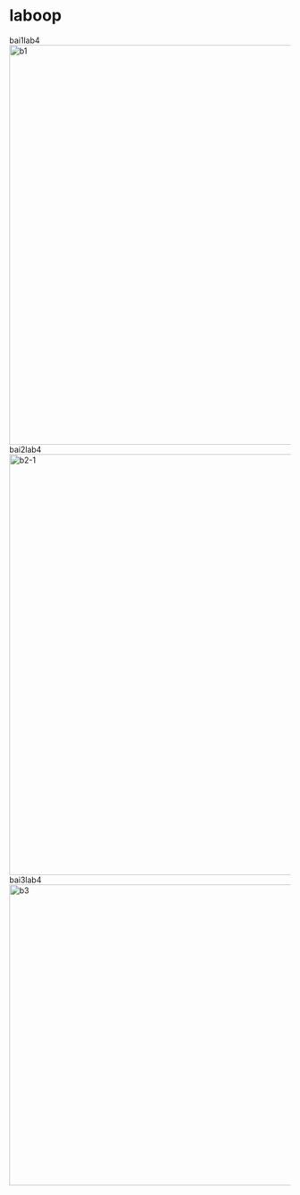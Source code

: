 # laboop
bai1lab4
<img width="716" alt="b1" src="https://github.com/neiht-io/laboop/assets/124896934/2b68da50-fec9-4145-965d-9fa31709c345">
bai2lab4
<img width="754" alt="b2-1" src="https://github.com/neiht-io/laboop/assets/124896934/12e7a801-0f34-4af8-9e73-385aa6d4fa52">
bai3lab4
<img width="539" alt="b3" src="https://github.com/neiht-io/laboop/assets/124896934/989408d1-25d4-49e5-8808-147ba6501534">
